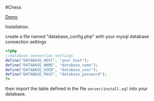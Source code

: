 #Chess

[Demo][1]

[1]: http://www.briandetering.net/chess

Installation.

create a file named "database_config.php" with your mysql database connection
settings
```php
<?php
//database connection settings
define("DATABASE_HOST", "your_host");
define("DATABASE_NAME", "database_name");
define("DATABASE_USER", "database_user");
define("DATABASE_PASS", "database_password");
?>
```

then import the table defined in the file `server/install.sql` into your database.
